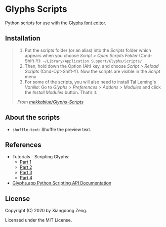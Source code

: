 # Glyphs Scripts

Python scripts for use with the [Glyphs font editor](https://glyphsapp.com/).

## Installation

> 1. Put the scripts folder (or an alias) into the *Scripts* folder which appears when you choose
> *Script > Open Scripts Folder* (Cmd-Shift-Y): `~/Library/Application Support/Glyphs/Scripts/`
> 2. Then, hold down the Option (Alt) key, and choose *Script > Reload Scripts* (Cmd-Opt-Shift-Y).
> Now the scripts are visible in the *Script* menu
> 3. For some of the scripts, you will also need to install Tal Leming's *Vanilla*: Go to
> *Glyphs > Preferences > Addons > Modules* and click the *Install Modules* button. That’s it.
>
> *From [mekkablue/Glyphs-Scripts](https://github.com/mekkablue/Glyphs-Scripts)*

## About the scripts

- `shuffle-text`: Shuffle the preview text.

## References

- Tutorials - Scripting Glyphs:
  - [Part 1](https://glyphsapp.com/tutorials/scripting-glyphs-part-1)
  - [Part 2](https://glyphsapp.com/tutorials/scripting-glyphs-part-2)
  - [Part 3](https://glyphsapp.com/tutorials/scripting-glyphs-part-3)
  - [Part 4](https://glyphsapp.com/tutorials/scripting-glyphs-part-4)
- [Glyphs.app Python Scripting API Documentation](https://docu.glyphsapp.com)

## License

Copyright (C) 2020 by Xiangdong Zeng.

Licensed under the MIT License.
